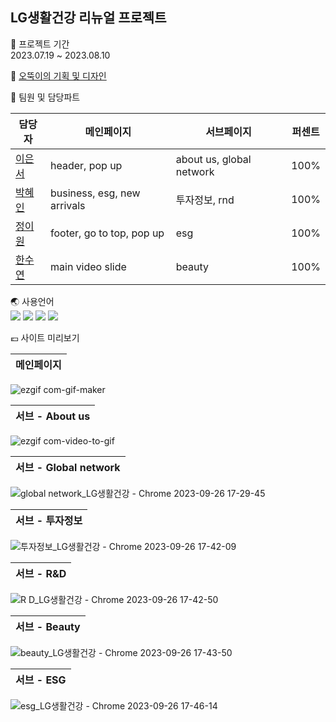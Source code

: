 ## LG생활건강 리뉴얼 프로젝트

📆 프로젝트 기간<br>
2023.07.19 ~ 2023.08.10

🧡 [오뚝이의 기획 및 디자인](https://www.figma.com/file/TNBsevMR0ciHeeCHr8fkSF/%EC%98%A4%EB%9A%9D%EC%9D%B4?type=design&node-id=0%3A1&mode=design&t=chHdkmTiOqB1xt4J-1)

👩 팀원 및 담당파트


|담당자|메인페이지|서브페이지|퍼센트|
|------|---|---|---|
|[이은서](https://github.com/triallife)| header, pop up |about us, global network|100%|
|[박혜인](https://github.com/HYEIN-SEP)| business, esg, new arrivals |투자정보, rnd|100%|
|[정이원](https://github.com/jeongewon)| footer, go to top, pop up |esg|100%|
|[한수연](https://github.com/SOOSLOANE)| main video slide |beauty|100%|


🌏 사용언어<br>
<img src="https://img.shields.io/badge/HTML-E34F26?style=for-the-badge&logo=html5&logoColor=white">
<img src="https://img.shields.io/badge/CSS-1572B6?style=for-the-badge&logo=css3&logoColor=white">
<img src="https://img.shields.io/badge/javascript-F7DF1E?style=for-the-badge&logo=javascript&logoColor=black">
<img src="https://img.shields.io/badge/jquery-0769AD?style=for-the-badge&logo=jquery&logoColor=white">

💶 사이트 미리보기

|메인페이지|
|------|
![ezgif com-gif-maker](https://github.com/triallife/LGHNH/assets/114334209/e22e01be-3ad4-4336-be03-7d670956dc45)

|서브 - About us|
|------|
![ezgif com-video-to-gif](https://github.com/triallife/LGHNH/assets/114334209/cece512a-bcc7-47ad-9eed-b924cfd017f2)

|서브 - Global network|
|------|
![global network_LG생활건강 - Chrome 2023-09-26 17-29-45](https://github.com/triallife/LGHNH/assets/114334209/fefd6f94-5142-4461-bfbe-19d065993051)

|서브 - 투자정보|
|------|
![투자정보_LG생활건강 - Chrome 2023-09-26 17-42-09](https://github.com/triallife/LGHNH/assets/114334209/f204d94b-fb92-4df3-b8b0-8a10d7bbed2d)

|서브 - R&D|
|------|
![R D_LG생활건강 - Chrome 2023-09-26 17-42-50](https://github.com/triallife/LGHNH/assets/114334209/aa2cb9be-b95a-430e-925f-1442b939aefb)

|서브 - Beauty|
|------|
![beauty_LG생활건강 - Chrome 2023-09-26 17-43-50](https://github.com/triallife/LGHNH/assets/114334209/78444e87-af93-4689-9d23-7e4da1da5c15)

|서브 - ESG|
|------|
![esg_LG생활건강 - Chrome 2023-09-26 17-46-14](https://github.com/triallife/LGHNH/assets/114334209/ae0ef29c-6257-4abf-945f-98ea1c55fa7e)

